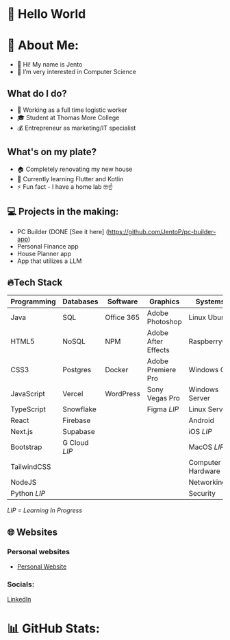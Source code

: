 # 👋 Hello World


# 🤵 About Me:
- 🙋 Hi! My name is Jento
- 👀 I’m very interested in Computer Science

## What do I do?
- 🏢 Working as a full time logistic worker
- 🎓 Student at Thomas More College
- 💰 Entrepreneur as marketing/IT specialist

## What's on my plate?
- 🏠 Completely renovating my new house
- 🌱 Currently learning Flutter and Kotlin
- ⚡️ Fun fact - I have a home lab 🤓☝️


## 💻 Projects in the making:
- PC Builder (DONE [See it here] (https://github.com/JentoP/pc-builder-app)
- Personal Finance app
- House Planner app
- App that utilizes a LLM


## 🔥Tech Stack
| **Programming**    | **Databases**    | **Software**         | **Graphics**              | **Systems**             |
|--------------------|------------------|----------------------|---------------------------|-------------------------|
| Java               | SQL              | Office 365           | Adobe Photoshop           | Linux Ubuntu            |
| HTML5              | NoSQL            | NPM                  | Adobe After Effects       | RaspberryOS             |
| CSS3               | Postgres         | Docker               | Adobe Premiere Pro        | Windows OS              |
| JavaScript         | Vercel           | WordPress            | Sony Vegas Pro            | Windows Server          |
| TypeScript         | Snowflake        |                      | Figma    *LIP*            | Linux Server            |
| React              | Firebase         |                      |                           | Android                 |
| Next.js            | Supabase         |                      |                           | iOS     *LIP*           |
| Bootstrap          | G Cloud    *LIP* |                      |                           | MacOS   *LIP*           |
| TailwindCSS        |                  |                      |                           | Computer Hardware       |
| NodeJS             |                  |                      |                           | Networking              |
| Python     *LIP*   |                  |                      |                           | Security                |

*LIP = Learning In Progress*


## 🌐 Websites
### Personal websites
- [Personal Website](https://jentopieters.be)

### Socials:
[LinkedIn](https://www.linkedin.com/in/pietersj/)

# 📊 GitHub Stats:
